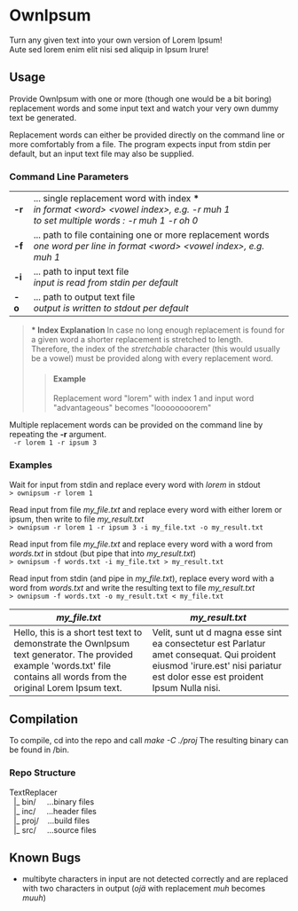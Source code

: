 # OwnIpsum

Turn any given text into your own version of Lorem Ipsum!  
Aute sed lorem enim elit nisi sed aliquip in Ipsum Irure!

## Usage

Provide OwnIpsum with one or more (though one would be a bit boring) replacement words and some input text and watch your very own dummy text be generated.  

Replacement words can either be provided directly on the command line or more comfortably from a file. The program expects input from stdin per default, but an input text file may also be supplied.

### Command Line Parameters

|||
---|---
| **-r** | ... single replacement word with index __*__ <br>*in format \<word> \<vowel index>, e.g. -r muh 1<br>to set multiple words : -r muh 1 -r oh 0*|
| **-f** | ... path to file containing one or more replacement words<br>*one word per line in format \<word> \<vowel index>, e.g. muh 1*|
| **-i** | ... path to input text file<br>*input is read from stdin per default*|  
| **-o** | ... path to output text file<br>*output is written to stdout per default*

>__* Index Explanation__ In case no long enough replacement is found for a given word
a shorter replacement is stretched to length.  
>Therefore, the index of the *stretchable* character (this would usually be a vowel)
must be provided along with every replacement word.
>> #### Example
>> Replacement word "lorem" with index 1 and input word "advantageous" becomes "loooooooorem"  

Multiple replacement words can be provided on the command line by repeating the **-r** argument.  
` -r lorem 1 -r ipsum 3`

### Examples
Wait for input from stdin and replace every word with *lorem* in stdout  
`> ownipsum -r lorem 1`  

Read input from file *my_file.txt* and replace every word with either lorem or ipsum, then write to file *my_result.txt*  
`> ownipsum -r lorem 1 -r ipsum 3 -i my_file.txt -o my_result.txt`  

Read input from file *my_file.txt* and replace every word with a word from *words.txt* in stdout (but pipe that into *my_result.txt*)  
`> ownipsum -f words.txt -i my_file.txt > my_result.txt`  

Read input from stdin (and pipe in *my_file.txt*), replace every word with a word from *words.txt* and write the resulting text to file *my_result.txt*  
`> ownipsum -f words.txt -o my_result.txt < my_file.txt`

| *my_file.txt* | *my_result.txt* |
| ------------  | --------------  |
| Hello, this is a short test text to demonstrate the OwnIpsum text generator. The provided example 'words.txt' file contains all words from the original Lorem Ipsum text.|Velit, sunt ut d magna esse sint ea consectetur est ParIatur amet consequat. Qui proident eiusmod 'irure.est' nisi pariatur est dolor esse est proident Ipsum Nulla nisi.|

## Compilation

To compile, cd into the repo and call <i>make -C ./proj</i>
The resulting binary can be found in /bin.

### Repo Structure
TextReplacer  
&nbsp;&nbsp;|_ bin/   &nbsp;&nbsp;&nbsp;&nbsp;...binary files<br>
&nbsp;&nbsp;|_ inc/   &nbsp;&nbsp;&nbsp;&nbsp;...header files<br>
&nbsp;&nbsp;|_ proj/  &nbsp;&nbsp;&nbsp;...build files<br>
&nbsp;&nbsp;|_ src/   &nbsp;&nbsp;&nbsp;&nbsp;...source files<br>

## Known Bugs

 * multibyte characters in input are not detected correctly and are replaced with two characters in output (*ojä* with replacement *muh* becomes *muuh*)
